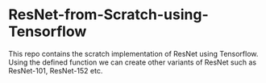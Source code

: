 # ResNet-from-Scratch-using-Tensorflow
This repo contains the scratch implementation of ResNet using Tensorflow.
Using the defined function we can create other variants of ResNet such as ResNet-101, ResNet-152 etc.
